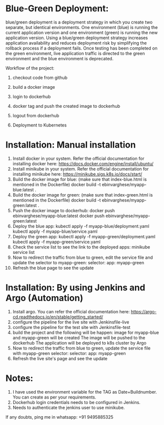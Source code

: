 # Blue-Green Deployment:
blue/green deployment is a deployment strategy in which you create two separate, but identical environments. One environment (blue) is running the current application version and one environment (green) is running the new application version. Using a blue/green deployment strategy increases application availability and reduces deployment risk by simplifying the rollback process if a deployment fails. Once testing has been completed on the green environment, live application traffic is directed to the green environment and the blue environment is deprecated.

Workflow of the project:<br>

1. checkout code from github<br>

2. build a docker image<br>

3. login to dockerhub<br>

4. docker tag and push the created image to dockerhub<br>

5. logout from dockerhub<br>

6. Deployment to Kubernetes<br>

# Installation: Manual installation

1. Install docker in your system. Refer the official documentation for installing docker here: https://docs.docker.com/engine/install/ubuntu/
2. Install minikube in your system. Refer the official documentation for installing minikube here: https://minikube.sigs.k8s.io/docs/start/
3. Build the docker image for blue: (make sure that index-blue.html is mentioned in the Dockerfile)
     docker build -t ebinvarghese/myapp-blue:latest .
4. Build the docker image for green: (make sure that index-green.html is mentioned in the Dockerfile)
     docker build -t ebinvarghese/myapp-green:latest .
5. Push the docker image to dockerhub:
     docker push ebinvarghese/myapp-blue:latest
     docker push ebinvarghese/myapp-green:latest
6. Deploy the blue app:
     kubectl apply -f myapp-blue/deployment.yaml
     kubectl apply -f myapp-blue/service.yaml
7. Deploy the green app:
     kubectl apply -f myapp-green/deployment.yaml
     kubectl apply -f myapp-green/service.yaml
8. Check the service list to see the link to the deployed apps:
     minikube service list
9. Now to redirect the traffic from blue to green, edit the service file and update the selector to myapp-green:
     selector:
       app: myapp-green
10. Refresh the blue page to see the update

# Installation: By using Jenkins and Argo (Automation)

1. Install argo. You can refer the official documentation here: https://argo-cd.readthedocs.io/en/stable/getting_started/
2. configure the pipeline for the live site with Jenkinsfile-live
3. configure the pipeline for the test site with Jenkinsfile-test
4. build the project and the following will be happen:
      image for myapp-blue and myapp-green will be created
      The image will be pushed to the dockerhub
      The application will be deployed to k8s cluster by Argo
5. Now to redirect the traffic from blue to green, update the service file with myapp-green selector:
     selector:
       app: myapp-green
6. Refresh the live site's page and see the update

# Notes:

1. I have used the environment variable for the TAG as Date+Buildnumber. You can create as per your requirements.
2. Dockerhub login credentials needs to be configured in Jenkins.
3. Needs to authenticate the jenkins user to use minikube.


If any doubts, ping me in whatsapp: +91 9495885325
